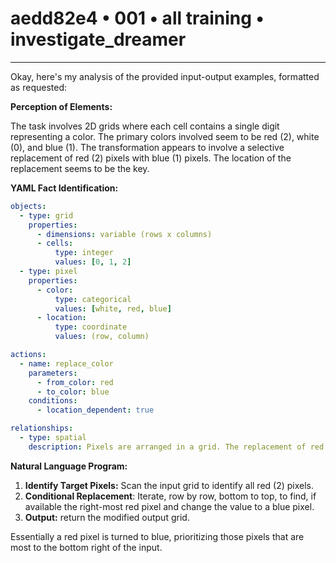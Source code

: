 # aedd82e4 • 001 • all training • investigate_dreamer

---
Okay, here's my analysis of the provided input-output examples, formatted as requested:

**Perception of Elements:**

The task involves 2D grids where each cell contains a single digit representing a color. The primary colors involved seem to be red (2), white (0), and blue (1). The transformation appears to involve a selective replacement of red (2) pixels with blue (1) pixels. The location of the replacement seems to be the key.

**YAML Fact Identification:**



```yaml
objects:
  - type: grid
    properties:
      - dimensions: variable (rows x columns)
      - cells:
          type: integer
          values: [0, 1, 2]
  - type: pixel
    properties:
      - color:
          type: categorical
          values: [white, red, blue]
      - location:
          type: coordinate
          values: (row, column)

actions:
  - name: replace_color
    parameters:
      - from_color: red
      - to_color: blue
    conditions:
      - location_dependent: true

relationships:
  - type: spatial
    description: Pixels are arranged in a grid. The replacement of red pixels seems related to their location, which might be bottom-most and/or right-most, relative to white and other red cells.
```



**Natural Language Program:**

1.  **Identify Target Pixels:** Scan the input grid to identify all red (2) pixels.
2.  **Conditional Replacement**: Iterate, row by row, bottom to top, to find, if available the right-most red pixel and change the value to a blue pixel.
3. **Output:** return the modified output grid.

Essentially a red pixel is turned to blue, prioritizing those pixels that are most to the bottom right of the input.

